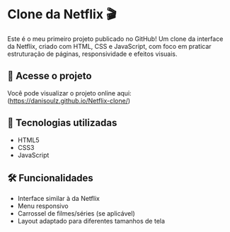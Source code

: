 # Clone da Netflix 🎬

Este é o meu primeiro projeto publicado no GitHub! Um clone da interface da Netflix, criado com HTML, CSS e JavaScript, com foco em praticar estruturação de páginas, responsividade e efeitos visuais.
## 🔗 Acesse o projeto

Você pode visualizar o projeto online aqui: (https://danisoulz.github.io/Netflix-clone/)

## 🚀 Tecnologias utilizadas

- HTML5
- CSS3
- JavaScript

## 🛠️ Funcionalidades

- Interface similar à da Netflix
- Menu responsivo
- Carrossel de filmes/séries (se aplicável)
- Layout adaptado para diferentes tamanhos de tela


